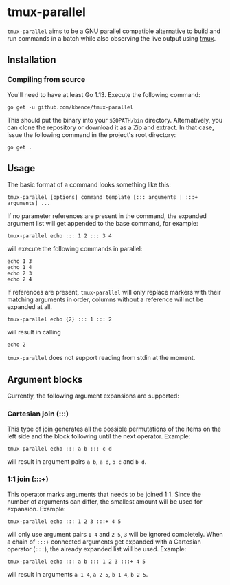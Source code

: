 # tmux-parallel

`tmux-parallel` aims to be a GNU parallel compatible alternative to build and run commands in a batch while also observing the live output using [tmux](https://github.com/tmux/tmux).

## Installation

### Compiling from source

You'll need to have at least Go 1.13. Execute the following command:

    go get -u github.com/kbence/tmux-parallel

This should put the binary into your `$GOPATH/bin` directory. Alternatively, you can clone the repository or download it as a Zip and extract. In that case, issue the following command in the project's root directory:

    go get .

## Usage

The basic format of a command looks something like this:

    tmux-parallel [options] command template [::: arguments | :::+ arguments] ...

If no parameter references are present in the command, the expanded argument list will get appended to the base command, for example:

    tmux-parallel echo ::: 1 2 ::: 3 4

will execute the following commands in parallel:

    echo 1 3
    echo 1 4
    echo 2 3
    echo 2 4

If references are present, `tmux-parallel` will only replace markers with their matching arguments in order, columns without a reference will not be expanded at all.

    tmux-parallel echo {2} ::: 1 ::: 2

will result in calling

    echo 2

`tmux-parallel` does not support reading from stdin at the moment.

## Argument blocks

Currently, the following argument expansions are supported:

### Cartesian join (:::)

This type of join generates all the possible permutations of the items on the left side and the block following until the next operator. Example:

    tmux-parallel echo ::: a b ::: c d

will result in argument pairs `a b`, `a d`, `b c` and `b d`.

### 1:1 join (:::+)

This operator marks arguments that needs to be joined 1:1. Since the number of arguments can differ, the smallest amount will be used for expansion. Example:

    tmux-parallel echo ::: 1 2 3 :::+ 4 5

will only use argument pairs `1 4` and `2 5`, `3` will be ignored completely. When a chain of `:::+` connected arguments get expanded with a Cartesian operator (`:::`), the already expanded list will be used. Example:

    tmux-parallel echo ::: a b ::: 1 2 3 :::+ 4 5

will result in arguments `a 1 4`, `a 2 5`, `b 1 4`, `b 2 5`.
